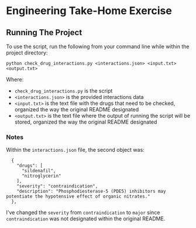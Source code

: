# Engineering Take-Home Exercise
## Running The Project
To use the script, run the following from your command line while within the project directory:

```
python check_drug_interactions.py <interactions.json> <input.txt> <output.txt> 
```

Where:
- ` check_drug_interactions.py ` is the script
- ` <interactions.json> ` is the provided interactions data
- ` <input.txt> ` is the text file with the drugs that need to be checked, organized the way the original README designated
- ` <output.txt> ` is the text file where the output of running the script will be stored, organized the way the original README designated

### Notes
Within the ` interactions.json ` file, the second object was:

```
  {
    "drugs": [
      "sildenafil", 
      "nitroglycerin"
    ],
    "severity": "contraindication",
    "description": "Phosphodiesterase-5 (PDE5) inhibitors may potentiate the hypotensive effect of organic nitrates."
  },
```
I've changed the `severity` from `contraindication` to `major` since `contraindication` was not designated within the original README.




